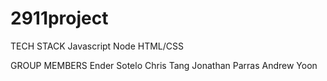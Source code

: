 # 2911project
TECH STACK
Javascript
Node
HTML/CSS

GROUP MEMBERS
Ender Sotelo
Chris Tang
Jonathan Parras
Andrew Yoon
